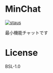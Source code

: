 # MinChat
[![staus](https://circleci.com/gh/namachan10777/minchat/tree/master.svg?style=shield&circle-token=279d92a5d57ef1c96fd607cf314a249e6f3fe5a6)](https://circleci.com/gh/namachan10777/minchat/tree/master)

最小機能チャットです
# License
BSL-1.0
